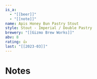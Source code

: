```yaml
---
is_a:
  - "[[beer]]"
  - "[[note]]"
name: Apis Honey Bun Pastry Stout
style: Stout - Imperial / Double Pastry
brewery: "[[Gizmo Brew Works]]"
abv: 8
rating: 👍
last: "[[2023-03]]"
---
```

# Notes

